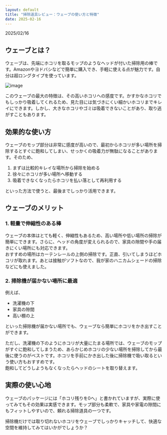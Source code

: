 ```yaml
---
layout: default
title: "掃除道具レビュー：ウェーブの使い方と特徴"
date: 2025-02-16
---
```


2025/02/16  

## ウェーブとは？
ウェーブは、先端にホコリを取るモップのようなヘッドが付いた掃除用の棒です。Amazonやヨドバシなどで簡単に購入でき、手軽に使える点が魅力です。自分は超ロングタイプを使っています。    

![image](https://github.com/user-attachments/assets/1d794cab-39d3-4ad8-ab4e-a67b1565bc54)


このウェーブの最大の特徴は、その高いホコリへの感度です。かすかなホコリでもしっかり吸着してくれるため、見た目には気づきにくい細かいホコリまでキレイにできます。しかし、大きなホコリやゴミは吸着できないことがあり、取り逃がすこともあります。

## 効果的な使い方
ウェーブのモップ部分は非常に感度が高いので、最初からホコリが多い場所を掃除するとすぐに飽和してしまい、せっかくの吸着力が無駄になることがあります。そのため、

1. まずは比較的キレイな場所から掃除を始める
2. 徐々にホコリが多い場所へ移動する
3. 吸着できなくなったらホコリを払い落として再利用する

といった方法で使うと、最後までしっかり活用できます。

## ウェーブのメリット
### 1. 軽量で伸縮性のある棒
ウェーブの本体はとても軽く、伸縮性もあるため、高い場所や低い場所の掃除が簡単にできます。さらに、ヘッドの角度が変えられるので、家具の隙間や手の届きにくい場所にも対応できます。  
おすすめの場所はカーテンレールの上側の掃除です。正直、引いてしまうほどホコリが取れます。あとは接触がソフトなので、我が家のハニカムシェードの掃除などにも使えました。  

### 2. 掃除機が届かない場所に最適
例えば、
- 洗濯機の下
- 家具の隙間
- 高い棚の上

といった掃除機が届かない場所でも、ウェーブなら簡単にホコリをかき出すことができます。

ただし、洗濯機の下のようにホコリが大量にたまる場所では、ウェーブのモップがすぐに飽和してしまうため、あらかじめホコリの少ない場所を掃除してから最後に使うのがベストです。ホコリを手前にかき出した後に掃除機で吸い取るという使い方もおすすめです。  
飽和してどうしようもなくなったらヘッドのシートを取り替えます。    

## 実際の使い心地
ウェーブのパッケージには「ホコリ残りを0へ」と書かれていますが、実際に使ってみてもその効果は実感できます。モップ部分も柔軟で、家具や家電の隙間にもフィットしやすいので、頼れる掃除道具の一つです。

掃除機だけでは取り切れないホコリをウェーブでしっかりキャッチして、快適な空間を維持してみてはいかがでしょうか？

